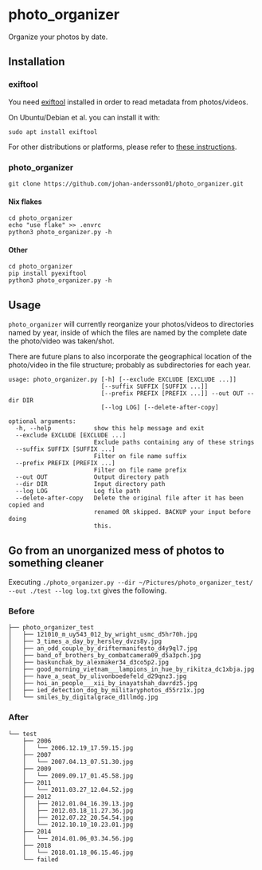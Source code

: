 # photo_organizer

Organize your photos by date.

## Installation

### exiftool

You need [exiftool](https://en.wikipedia.org/wiki/ExifTool) installed in order to read metadata from photos/videos.

On Ubuntu/Debian et al. you can install it with:

```
sudo apt install exiftool
```

For other distributions or platforms, please refer to [these instructions](https://web.mit.edu/jhawk/mnt/cgs/Image-ExifTool-6.99/html/install.html).

### photo_organizer

```
git clone https://github.com/johan-andersson01/photo_organizer.git
```

#### Nix flakes

```
cd photo_organizer
echo "use flake" >> .envrc
python3 photo_organizer.py -h
```

#### Other

```
cd photo_organizer
pip install pyexiftool
python3 photo_organizer.py -h
```

## Usage

`photo_organizer` will currently reorganize your photos/videos to directories named by year, inside  of which the files are named by the complete date the photo/video was taken/shot.

There are future plans to also incorporate the geographical location of the photo/video in the file structure; probably as subdirectories for each year.

```
usage: photo_organizer.py [-h] [--exclude EXCLUDE [EXCLUDE ...]]
                          [--suffix SUFFIX [SUFFIX ...]]
                          [--prefix PREFIX [PREFIX ...]] --out OUT --dir DIR
                          [--log LOG] [--delete-after-copy]

optional arguments:
  -h, --help            show this help message and exit
  --exclude EXCLUDE [EXCLUDE ...]
                        Exclude paths containing any of these strings
  --suffix SUFFIX [SUFFIX ...]
                        Filter on file name suffix
  --prefix PREFIX [PREFIX ...]
                        Filter on file name prefix
  --out OUT             Output directory path
  --dir DIR             Input directory path
  --log LOG             Log file path
  --delete-after-copy   Delete the original file after it has been copied and
                        renamed OR skipped. BACKUP your input before doing
                        this.
```

## Go from an unorganized mess of photos to something cleaner

Executing `./photo_organizer.py --dir ~/Pictures/photo_organizer_test/ --out ./test --log log.txt` gives the following.

### Before

```
├── photo_organizer_test
│   ├── 121010_m_uy543_012_by_wright_usmc_d5hr70h.jpg
│   ├── 3_times_a_day_by_hersley_dvzs8y.jpg
│   ├── an_odd_couple_by_driftermanifesto_d4y9ql7.jpg
│   ├── band_of_brothers_by_combatcamera09_d5a3pch.jpg
│   ├── baskunchak_by_alexmaker34_d3co5p2.jpg
│   ├── good_morning_vietnam___lampions_in_hue_by_rikitza_dc1xbja.jpg
│   ├── have_a_seat_by_ulivonboedefeld_d29qnz3.jpg
│   ├── hoi_an_people___xii_by_inayatshah_davrdz5.jpg
│   ├── ied_detection_dog_by_militaryphotos_d55rz1x.jpg
│   └── smiles_by_digitalgrace_d1llmdg.jpg
```

### After

```
└── test
    ├── 2006
    │   └── 2006.12.19_17.59.15.jpg
    ├── 2007
    │   └── 2007.04.13_07.51.30.jpg
    ├── 2009
    │   └── 2009.09.17_01.45.58.jpg
    ├── 2011
    │   └── 2011.03.27_12.04.52.jpg
    ├── 2012
    │   ├── 2012.01.04_16.39.13.jpg
    │   ├── 2012.03.18_11.27.36.jpg
    │   ├── 2012.07.22_20.54.54.jpg
    │   └── 2012.10.10_10.23.01.jpg
    ├── 2014
    │   └── 2014.01.06_03.34.56.jpg
    ├── 2018
    │   └── 2018.01.18_06.15.46.jpg
    └── failed
```
